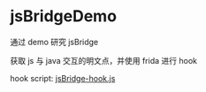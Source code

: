 # jsBridgeDemo

通过 demo 研究 jsBridge

获取 js 与 java 交互的明文点，并使用 frida 进行 hook

hook script: [jsBridge-hook.js](./jsBridge-hook.js)
